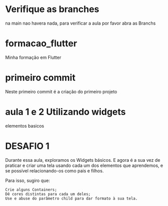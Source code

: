 # Verifique as branches
na main nao havera nada, para verificar a aula por favor abra as Branchs

# formacao_flutter
Minha formação em Flutter

# primeiro commit
Neste primeiro commit é a criação do primeiro projeto

# aula 1 e 2 Utilizando widgets
elementos basicos

# DESAFIO 1
Durante essa aula, exploramos os Widgets básicos. E agora é a sua vez de praticar e criar uma tela usando cada um dos elementos que aprendemos, e se possível relacionando-os como pais e filhos.

Para isso, sugiro que:

    Crie alguns Containers;
    Dê cores distintas para cada um deles;
    Use e abuse do parâmetro child para dar formato à sua tela.
